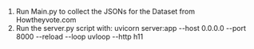 1. Run Main.py to collect the JSONs for the Dataset from Howtheyvote.com
2. Run the server.py script with: uvicorn server:app --host 0.0.0.0 --port 8000 --reload --loop uvloop --http h11